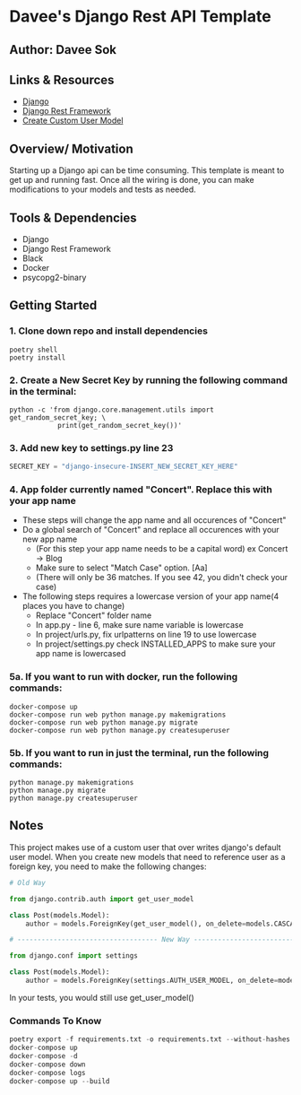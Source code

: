 # Davee's Django Rest API Template

## Author: Davee Sok

## Links & Resources

- [Django](https://docs.djangoproject.com/en/3.2/)
- [Django Rest Framework](https://www.django-rest-framework.org/)
- [Create Custom User Model](https://testdriven.io/blog/django-custom-user-model/)

## Overview/ Motivation

Starting up a Django api can be time consuming. This template is meant to get up and running fast. Once all the wiring is done, you can make modifications to your models and tests as needed.

## Tools & Dependencies

- Django
- Django Rest Framework
- Black
- Docker
- psycopg2-binary

## Getting Started

### 1. Clone down repo and install dependencies

```iterm
poetry shell
poetry install
```

### 2. Create a New Secret Key by running the following command in the terminal:

```iterm
python -c 'from django.core.management.utils import get_random_secret_key; \
            print(get_random_secret_key())'
```

### 3. Add new key to settings.py line 23

```python
SECRET_KEY = "django-insecure-INSERT_NEW_SECRET_KEY_HERE"
```

### 4. App folder currently named "Concert". Replace this with your app name

- These steps will change the app name and all occurences of "Concert"
- Do a global search of "Concert" and replace all occurences with your new app name
  - (For this step your app name needs to be a capital word) ex Concert -> Blog
  - Make sure to select "Match Case" option. [Aa]
  - (There will only be 36 matches. If you see 42, you didn't check your case)
- The following steps requires a lowercase version of your app name(4 places you have to change)
  - Replace "Concert" folder name
  - In app.py - line 6, make sure name variable is lowercase
  - In project/urls.py, fix urlpatterns on line 19 to use lowercase
  - In project/settings.py check INSTALLED_APPS to make sure your app name is lowercased

### 5a. If you want to run with docker, run the following commands:

```iterm
docker-compose up
docker-compose run web python manage.py makemigrations
docker-compose run web python manage.py migrate
docker-compose run web python manage.py createsuperuser
```

### 5b. If you want to run in just the terminal, run the following commands:

```iterm
python manage.py makemigrations
python manage.py migrate
python manage.py createsuperuser
```

## Notes

This project makes use of a custom user that over writes django's default user model. When you create new models that need to reference user as a foreign key, you need to make the following changes:

```python
# Old Way

from django.contrib.auth import get_user_model

class Post(models.Model):
    author = models.ForeignKey(get_user_model(), on_delete=models.CASCADE)

# ----------------------------------- New Way -----------------------------------

from django.conf import settings

class Post(models.Model):
    author = models.ForeignKey(settings.AUTH_USER_MODEL, on_delete=models.CASCADE)

```

In your tests, you would still use get_user_model()

### Commands To Know

```python
poetry export -f requirements.txt -o requirements.txt --without-hashes
docker-compose up
docker-compose -d
docker-compose down
docker-compose logs
docker-compose up --build
```
